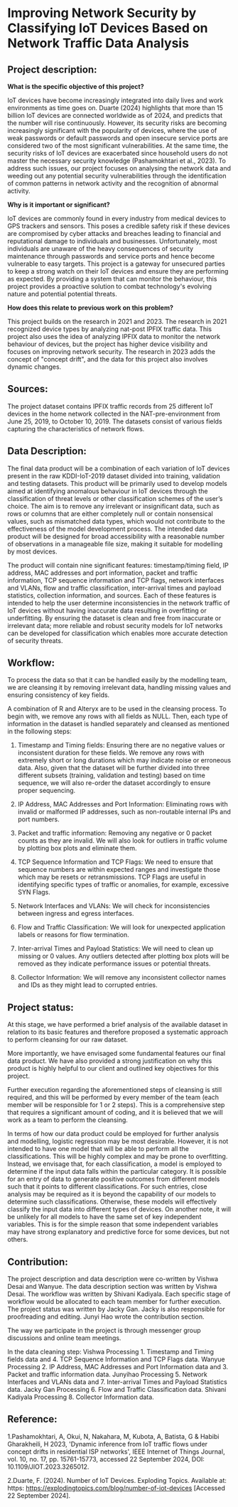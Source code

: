 # Improving Network Security by Classifying IoT Devices Based on Network Traffic Data Analysis

## Project description:
**What is the specific objective of this project?**

IoT devices have become increasingly integrated into daily lives and work environments as time goes on. Duarte (2024) highlights that more than 15 billion IoT devices are connected worldwide as of 2024, and predicts that the number will rise continuously. However, its security risks are becoming increasingly significant with the popularity of devices, where the use of weak passwords or default passwords and open insecure service ports are considered two of the most significant vulnerabilities. At the same time, the security risks of IoT devices are exacerbated since household users do not master the necessary security knowledge (Pashamokhtari et al., 2023). To address such issues, our project focuses on analysing the network data and weeding out any potential security vulnerabilities through the identification of common patterns in network activity and the recognition of abnormal activity. 

**Why is it important or significant?**

IoT devices are commonly found in every industry from medical devices to GPS trackers and sensors. This poses a credible safety risk if these devices are compromised by cyber attacks and breaches leading to financial and reputational damage to individuals and businesses. Unfortunately, most individuals are unaware of the heavy consequences of security maintenance through passwords and service ports and hence become vulnerable to easy targets. This project is a gateway for unsecured parties to keep a strong watch on their IoT devices and ensure they are performing as expected. By providing a system that can monitor the behaviour, this project provides a proactive solution to combat technology's evolving nature and potential potential threats. 

**How does this relate to previous work on this problem?**

This project builds on the research in 2021 and 2023. The research in 2021 recognized device types by analyzing nat-post IPFIX traffic data. This project also uses the idea of analyzing IPFIX data to monitor the network behaviour of devices, but the project has higher device visibility and focuses on improving network security. The research in 2023 adds the concept of "concept drift", and the data for this project also involves dynamic changes.

## Sources:
The project dataset contains IPFIX traffic records from 25 different IoT devices in the home network collected in the NAT-pre-environment from June 25, 2019, to October 10, 2019. The datasets consist of various fields capturing the characteristics of network flows. 

## Data Description:
The final data product will be a combination of each variation of IoT devices present in the raw KDDI-IoT-2019 dataset divided into training, validation and testing datasets. This product will be primarily used to develop models aimed at identifying anomalous behaviour in IoT devices through the classification of threat levels or other classification schemes of the user’s choice. The aim is to remove any irrelevant or insignificant data, such as rows or columns that are either completely null or contain nonsensical values, such as mismatched data types, which would not contribute to the effectiveness of the model development process. The intended data product will be designed for broad accessibility with a reasonable number of observations in a manageable file size, making it suitable for modelling by most devices. 

The product will contain nine significant features: timestamp/timing field, IP address, MAC addresses and port information, packet and traffic information, TCP sequence information and TCP flags, network interfaces and VLANs, flow and traffic classification, inter-arrival times and payload statistics, collection information, and sources. Each of these features is intended to help the user determine inconsistencies in the network traffic of IoT devices without having inaccurate data resulting in overfitting or underfitting. By ensuring the dataset is clean and free from inaccurate or irrelevant data; more reliable and robust security models for IoT networks can be developed for classification which enables more accurate detection of security threats. 

## Workflow:
To process the data so that it can be handled easily by the modelling team, we are cleansing it by removing irrelevant data, handling missing values and ensuring consistency of key fields.  

A combination of R and Alteryx are to be used in the cleansing process. To begin with, we remove any rows with all fields as NULL. Then, each type of information in the dataset is handled separately and cleansed as mentioned in the following steps: 

1. Timestamp and Timing fields:
Ensuring there are no negative values or inconsistent duration for these fields. We remove any rows with extremely short or long durations which may indicate noise or erroneous data. Also, given that the dataset will be further divided into three different subsets (training, validation and testing) based on time sequence, we will also re-order the dataset accordingly to ensure proper sequencing. 

2. IP Address, MAC Addresses and Port Information:
Eliminating rows with invalid or malformed IP addresses, such as non-routable internal IPs and port numbers.
  
3. Packet and traffic information:
Removing any negative or 0 packet counts as they are invalid. We will also look for outliers in traffic volume by plotting box plots and eliminate them.

4. TCP Sequence Information and TCP Flags:
We need to ensure that sequence numbers are within expected ranges and investigate those which may be resets or retransmissions. TCP Flags are useful in identifying specific types of traffic or anomalies, for example, excessive SYN Flags.

5. Network Interfaces and VLANs:
We will check for inconsistencies between ingress and egress interfaces. 

7. Flow and Traffic Classification: 
We will look for unexpected application labels or reasons for flow termination.

8. Inter-arrival Times and Payload Statistics: 
We will need to clean up missing or 0 values. Any outliers detected after plotting box plots will be removed as they indicate performance issues or potential threats.

9. Collector Information:
We will remove any inconsistent collector names and IDs as they might lead to corrupted entries.

## Project status:
At this stage, we have  performed a brief analysis of the available dataset in relation to its basic features and therefore proposed a systematic approach to perform cleansing for our raw dataset. 

More importantly, we have envisaged some fundamental features our final data product. We have also provided a strong justification on why this product is highly helpful to our client and outlined key objectives for this project. 

Further execution regarding the aforementioned steps of cleansing is still required, and this will be performed by every member of the team (each member will be responsible for 1 or 2 steps). This is a comprehensive step that requires a significant amount of coding, and it is believed that we will work as a team to perform the cleansing. 

In terms of how our data product could be employed for further analysis and modelling, logistic regression may be most desirable. However, it is not intended to have one model that will be able to perform all the classifications. This will be highly complex and may be prone to overfitting. Instead, we envisage that, for each classification, a model is employed to determine if the input data falls within the particular category. It is possible for an entry of data to generate positive outcomes from different models such that it points to different classifications. For such entries, close analysis may be required as it is beyond the capability of our models to determine such classifications. Otherwise, these models will effectively classify the input data into different types of devices. On another note, it will be unlikely for all models to have the same set of key independent variables. This is for the simple reason that some independent variables may have strong explanatory and predictive force for some devices, but not others.

## Contribution:
The project description and data description were co-written by Vishwa Desai and Wanyue.
The data description section was written by Vishwa Desai.
The workflow was written by Shivani Kadiyala. Each specific stage of workflow would be allocated to each team member for further execution. 
The project status was written by Jacky Gan. Jacky is also responsible for proofreading and editing. 
Junyi Hao wrote the contribution section. 

The way we participate in the project is through messenger group discussions and online team meetings.

In the data cleaning step:
Vishwa Processing 1. Timestamp and Timing fields data and 4. TCP Sequence Information and TCP Flags data.
Wanyue Processing 2. IP Address, MAC Addresses and Port Information data and 3. Packet and traffic information data.
Junyihao Processing 5. Network Interfaces and VLANs data and 7. Inter-arrival Times and Payload Statistics data.
Jacky Gan Processing 6. Flow and Traffic Classification data.
Shivani Kadiyala Processing 8. Collector Information data.

## Reference:
1.Pashamokhtari, A, Okui, N, Nakahara, M, Kubota, A, Batista, G & Habibi Gharakheili, H 2023, 'Dynamic inference from IoT traffic flows under concept drifts in residential ISP networks', IEEE Internet of Things Journal, vol. 10, no. 17, pp. 15761-15773, accessed 22 September 2024, DOI: 10.1109/JIOT.2023.3265012.

2.Duarte, F. (2024). Number of IoT Devices. Exploding Topics. Available at: https: https://explodingtopics.com/blog/number-of-iot-devices [Accessed 22 September 2024].

